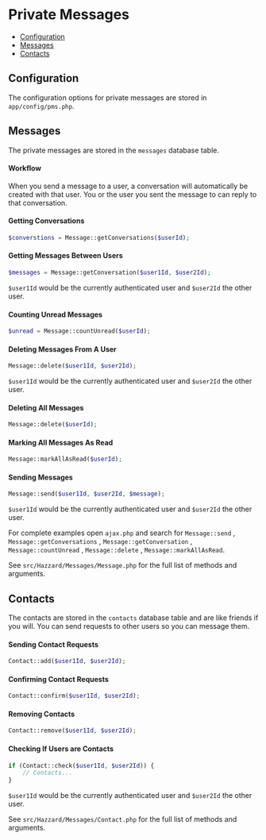 # Private Messages

- [Configuration](#configuration)
- [Messages](#messages)
- [Contacts](#contacts)

## Configuration

The configuration options for private messages are stored in `app/config/pms.php`.

## Messages

The private messages are stored in the `messages` database table.

#### Workflow

When you send a message to a user, a conversation will automatically be created with that user. You or the user you sent the message to can reply to that conversation.

#### Getting Conversations

```php
$converstions = Message::getConversations($userId);
```

#### Getting  Messages Between Users

```php
$messages = Message::getConversation($user1Id, $user2Id);
```

`$user1Id` would be the currently authenticated user and `$user2Id` the other user.

#### Counting Unread Messages

```php
$unread = Message::countUnread($userId);
```

#### Deleting Messages From A User

```php
Message::delete($user1Id, $user2Id);
```

`$user1Id` would be the currently authenticated user and `$user2Id` the other user.

#### Deleting All Messages

```php
Message::delete($userId);
```

#### Marking All Messages As Read

```php
Message::markAllAsRead($userId);
```

#### Sending Messages

```php
Message::send($user1Id, $user2Id, $message);
```

`$user1Id` would be the currently authenticated user and `$user2Id` the other user.

For complete examples open `ajax.php` and search for `Message::send` , `Message::getConversations` , `Message::getConversation` , `Message::countUnread` , `Message::delete` , `Message::markAllAsRead`.

See `src/Hazzard/Messages/Message.php` for the full list of methods and arguments.

## Contacts

The contacts are stored in the `contacts` database table and are like friends if you will. You can send requests to other users so you can message them.

#### Sending Contact Requests

```php
Contact::add($user1Id, $user2Id);
```

#### Confirming Contact Requests

```php
Contact::confirm($user1Id, $user2Id);
```

#### Removing Contacts

```php
Contact::remove($user1Id, $user2Id);
```

#### Checking If Users are Contacts

```php
if (Contact::check($user1Id, $user2Id)) {
    // Contacts...
}
```

`$user1Id` would be the currently authenticated user and `$user2Id` the other user.

See `src/Hazzard/Messages/Contact.php` for the full list of methods and arguments.
